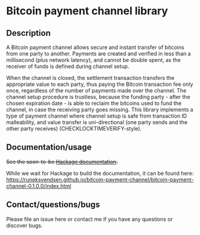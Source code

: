 # Bitcoin payment channel library

## Description

A Bitcoin payment channel allows secure and instant transfer of bitcoins from one party to another. Payments are created and verified in less than a millisecond (plus network latency), and cannot be double spent, as the receiver of funds is defined during channel setup.

When the channel is closed, the settlement transaction transfers the appropriate value to each party, thus paying the Bitcoin transaction fee only once, regardless of the number of payments made over the channel. The channel setup procedure is trustless, because the funding party - after the chosen expiration date - is able to reclaim the bitcoins used to fund the channel, in case the receiving party goes missing. This library implements a type of payment channel where channel setup is safe from transaction ID malleability, and value transfer is uni-directional (one party sends and the other party receives) (CHECKLOCKTIMEVERIFY-style).

## Documentation/usage

~~See the soon-to-be [Hackage documentation](https://hackage.haskell.org/package/bitcoin-payment-channel/docs/Data-Bitcoin-PaymentChannel.html).~~

While we wait for Hackage to build the documentation, it can be found here: https://runeksvendsen.github.io/bitcoin-payment-channel/bitcoin-payment-channel-0.1.0.0/index.html


## Contact/questions/bugs

Please file an issue here or contact me if you have any questions or discover bugs.
